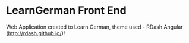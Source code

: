 # LearnGerman Front End

Web Application created to Learn German, theme used - RDash Angular (http://rdash.github.io/)!
